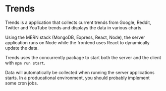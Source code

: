 # Trends

Trends is a application that collects current trends from Google, Reddit, Twitter and YouTube trends and displays the data in various charts.

Using the MERN stack (MongoDB, Express, React, Node), the server application runs on Node while the frontend uses React to dynamically update the data.

Trends uses the concurrently package to start both the server and the client with `npm run start`.

Data will automatically be collected when running the server applications starts. In a producational environment, you should probably implement some cron jobs.
